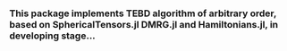 
### This package implements TEBD algorithm of arbitrary order, based on SphericalTensors.jl DMRG.jl and Hamiltonians.jl, in developing stage...

